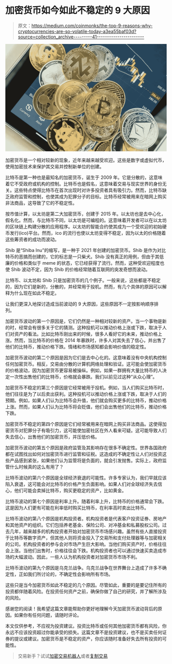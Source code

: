 # 加密货币如今如此不稳定的 9 大原因

> 原文：<https://medium.com/coinmonks/the-top-9-reasons-why-cryptocurrencies-are-so-volatile-today-a3ea55baf03d?source=collection_archive---------41----------------------->

![](img/2427cbaf3a8bdd36071fe5d7c303be06.png)

加密货币是一个相对较新的现象，近年来越来越受欢迎。这些是数字或虚拟代币，使用加密技术来保护其交易并控制新单位的创建。

比特币是第一种也是最知名的加密货币，诞生于 2009 年。它是分散的，这意味着它不受政府或机构的控制。比特币也是假名，这意味着交易与现实世界的身份无关。这些特点使得比特币在首次出现时对许多投资者具有吸引力。然而，比特币缺乏政府监管和控制，也使其成为犯罪分子的目标。比特币经常被用来在暗网上购买非法商品，这导致了它的不稳定性。

按市值计算，以太坊是第二大加密货币，创建于 2015 年。以太坊也是去中心化，假名化。然而，与比特币不同，以太坊是可编程的。这意味着开发者可以在以太坊的区块链上构建分散的应用程序。以太坊的智能合约使其成为一个受欢迎的初始硬币发行(ico)平台。然而，ico 的流行也使以太坊变得不稳定，因为以太的价格随着这些筹资者的成功而波动。

Shib 是“Shiba Inu”的缩写，是一种于 2021 年创建的加密货币。Shib 是作为对比特币的恶搞而创建的，它的标志是一只柴犬。Shib 没有真正的用例，但由于其低廉的价格和类似于 meme 的状态，它已经获得了流行。然而，这种受欢迎程度也使 Shib 波动不定，因为 Shib 的价格经常随着互联网的突发奇想而波动。

比特币、以太坊和 Shib 只是加密货币的几个例子。一般来说，这些都是不稳定的，因为它们是新的，分散的，并经常用于投机。然而，有几个具体的原因可以解释为什么现在如此不稳定。

让我们更深入地探讨造成当前波动的 9 大原因，这些原因不一定按影响顺序排列。

加密货币波动的第一个原因是，它们仍然是一种相对较新的资产。当一个事物是新的时，经常会有很多关于它的猜测。这种投机可以推动价格上涨或下跌，取决于人们对资产的看法。比如比特币刚出来的时候，很多人看好它的未来，推动价格上涨。然而，当比特币的价格在 2014 年暴跌时，许多人对其失去了信心，并出售了他们的比特币，推动价格下跌。情绪和市场感知都会影响价值的稳定性。

加密货币波动的第二个原因是因为它们是去中心化的。这意味着没有中央机构控制任何加密货币。相反，交易由分散的计算机网络处理和验证。这可能会使加密货币的价格波动，因为加密货币更容易被操纵。例如，如果一群拥有大量比特币的人决定一次性出售他们的比特币，价格就会暴跌。我们以前见过这种“从众心理”。

加密货币不稳定的第三个原因是它经常被用于投机。例如，当人们购买比特币时，他们往往是为了以后卖出获利。这种投机可以推动价格上涨或下跌，取决于人们的预期。例如，如果人们认为比特币会升值，他们就会购买更多的比特币，推动价格上涨。然而，如果人们认为比特币将会贬值，他们会出售他们的比特币，推动价格下跌。

加密货币不稳定的第四个原因是它们经常被用来在暗网上购买非法商品。这使得加密货币对犯罪分子有吸引力，这可能使加密社区在外人看来可疑。这可能导致人们失去信心，出售他们的加密货币，并压低价格。

加密货币波动的第五个原因是政府监管及其影响存在很多不确定性。世界各国政府都在试图找出如何对加密货币进行监管和征税。这造成的不确定性让人们对投资这些产品感到紧张，如果他们认为监管将是负面的，就会引发抛售。实际上，政府监管什么时候真的这么有用了？

比特币波动的第六个原因是全球经济衰退的可能性。许多专家认为，我们早就应该陷入衰退，这可能会对比特币的价格产生负面影响。如果人们对全球经济失去信心，他们可能会卖掉比特币，购买更稳定的资产，比如黄金。

比特币波动的第七个原因是利率上升。随着利率上升，比特币的价格通常会下跌。这是因为人们更有可能在利率低时购买比特币，在利率高时卖出比特币。

比特币波动的第八个原因是机构投资者。机构投资者是代表客户投资证券、房地产和其他资产的组织。它们包括养老基金、保险公司、对冲基金和私募股权公司。过去几年，越来越多的机构投资者开始对加密货币市场感兴趣。虽然有些人直接投资于比特币等数字资产，但其他人则将资金投入了交易所和支付处理器等与加密相关的公司。机构投资者的参与会对市场产生巨大影响。当他们购买资产时，价格往往会上涨。当他们出售时，价格往往会下跌。机构投资者也可以通过快速买卖造成市场的大幅波动。因此，一些人认为机构投资者对加密货币市场不利。

比特币波动的第九个原因是乌克兰战争。乌克兰战争在世界舞台上造成了许多不确定性，正如我们所讨论的，不确定性会影响所有市场。

这些只是当今加密货币如此不稳定的几个原因。尽管如此，重要的是要记住所有的投资都伴随着风险。在投资任何资产之前，确保你做了自己的研究，并了解所涉及的风险。

感谢您的阅读！我希望这篇文章能帮助你更好地理解今天加密货币波动背后的原因。如果你有任何问题，请随时评论。

本文仅供参考，不应视为投资建议。投资比特币或任何其他加密货币都有风险，你永远不应该投资超过你能承受的损失。这篇文章不是投资建议，也不是买卖任何证券的提议或建议。加密货币是不稳定的资产，你应该随时准备好失去所有投资的可能性。

> 交易新手？试试[加密交易机器人](/coinmonks/crypto-trading-bot-c2ffce8acb2a)或者[复制交易](/coinmonks/top-10-crypto-copy-trading-platforms-for-beginners-d0c37c7d698c)